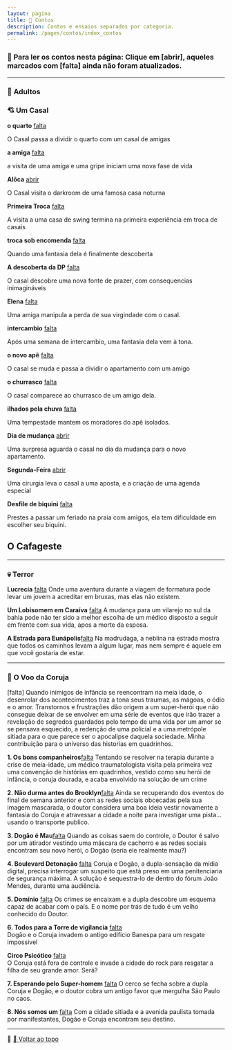 ```yaml
---
layout: pagina
title: 📝 Contos
description: Contos e ensaios separados por categoria.
permalink: /pages/contos/index_contos
---
```


### 📌 **Para ler os contos nesta página:** Clique em [abrir], aqueles marcados com [falta] ainda não foram atualizados.

---

### 🧩 **Adultos**


### 💘 Um Casal

**o quarto** [falta](https://itxesco.github.io/pages/contos/quarto.html)

O Casal passa a dividir o quarto com um casal de amigas

**a amiga**  [falta](https://itxesco.github.io/pages/contos/depila.html)

a visita de uma amiga e uma gripe iniciam uma nova fase de vida

**Alôca**  [abrir](https://itxesco.github.io/pages/contos/adultos/aloca.html)  

O Casal visita o darkroom de uma famosa casa noturna  

**Primeira Troca** [falta](https://itxesco.github.io/pages/contos/enigma1.html)

A visita a uma casa de swing termina na primeira experiência em troca de casais

**troca sob encomenda**  [falta](https://itxesco.github.io/pages/contos/encomenda.html)

Quando uma fantasia dela é finalmente descoberta

**A descoberta da DP**  [falta](https://itxesco.github.io/pages/contos/depe.html)

O casal descobre uma nova fonte de prazer, com consequencias inimagináveis  

**Elena**  [falta](https://itxesco.github.io/pages/contos/elena.html)

Uma amiga manipula a perda de sua virgindade com o casal.

**intercambio** [falta](https://itxesco.github.io/pages/contos/intercambio.html)

Após uma semana de intercambio, uma fantasia dela vem à tona.  

**o novo apê** [falta](https://itxesco.github.io/pages/contos/ape.html)

O casal se muda e passa a dividir o apartamento com um amigo  

**o churrasco** [falta](https://itxesco.github.io/pages/contos/churras.html)

O casal comparece ao churrasco de um amigo dela.    

**ilhados pela chuva** [falta](https://itxesco.github.io/pages/contos/chuva.html)

Uma tempestade mantem os moradores do apê isolados.

**Dia de mudança** [abrir](https://itxesco.github.io/pages/contos/adultos/dia_de_mudanca.html)  

Uma surpresa aguarda o casal no dia da mudança para o novo apartamento.

**Segunda-Feira** [abrir](https://itxesco.github.io/pages/contos/adultos/segundaf.html)  

Uma cirurgia leva o casal a uma aposta, e a criação de uma agenda especial

**Desfile de biquini** [falta](https://itxesco.github.io/pages/contos/desfile.html)

Prestes a passar um feriado na praia com amigos, ela tem dificuldade em escolher seu biquini.   

## O Cafageste  


---

### 💀 **Terror**


**Lucrecia** [falta](https://itxesco.github.io/pages/contos/lucrecia.html)
Onde uma aventura durante a viagem de formatura pode levar um jovem a acreditar em bruxas, mas elas não existem.  

**Um Lobisomem em Caraíva** [falta](https://itxesco.github.io/pages/contos/lobisomem.html)
A mudança para um vilarejo no sul da bahia pode não ter sido a melhor escolha de um médico disposto a seguir em frente com sua vida, apos a morte da esposa.

**A Estrada para Eunápolis**[falta](https://itxesco.github.io/pages/contos/estrada.html)
Na madrudaga, a neblina na estrada mostra que todos os caminhos levam a algum lugar, mas nem sempre é aquele em que você gostaria de estar.

---
### 🦉 **O Voo da Coruja**  

  [falta] Quando inimigos de infância se reencontram na meia idade, o desenrolar dos acontecimentos traz a tona seus traumas, as mágoas, o ódio e o amor. Transtornos e frustrações dão origem a um super-herói que não consegue deixar de se envolver em uma série de eventos que irão trazer  a revelação de segredos guardados pelo tempo de uma vida por um amor se se pensava esquecido, a redenção de uma policial e a uma metrópole sitiada para o que parece ser o apocalipse daquela sociedade. Minha contribuição para o universo das historias em quadrinhos.

  **1. Os bons companheiros**[falta](https://itxesco.github.io/pages/contos/coruja/1_companheiros.html)
  Tentando se resolver na terapia durante a crise de meia-idade, um médico traumatologista visita pela primeira vez uma convenção de histórias em quadrinhos, vestido como seu herói de infância, o coruja dourada, e acaba envolvido na solução de um crime

  **2. Não durma antes do Brooklyn**[falta](https://itxesco.github.io/pages/contos/coruja/2_dontsleeptillbrooklyn.html)
  Ainda se recuperando dos eventos do final de semana anterior e com as redes sociais obcecadas pela sua imagem mascarada,  o doutor considera uma boa ideia vestir novamente a fantasia do Coruja e atravessar a cidade a noite para investigar uma pista... usando o transporte publico.

  **3. Dogão é Mau**[falta](https://itxesco.github.io/pages/contos/coruja/3_dogaoehmau.html)
  Quando as coisas saem do controle, o Doutor é salvo por um atirador vestindo uma máscara de cachorro e as redes sociais encontram seu novo herói, o Dogão (seria ele realmente mau?)

  **4. Boulevard Detonação** [falta](https://itxesco.github.io/pages/contos/coruja/4_detonationbouleavard.html)
  Coruja e Dogão, a dupla-sensação da mídia digital, precisa interrogar um suspeito que está preso em uma penitenciaria de segurança máxima. A solução é sequestra-lo de dentro do fórum João Mendes, durante uma audiência.  

  **5. Domínio** [falta](https://itxesco.github.io/pages/contos/coruja/5_dominio.html)
  Os crimes se encaixam e a dupla descobre um esquema capaz de acabar com o país. E o nome por trás de tudo é um velho conhecido do Doutor.

  **6. Todos para a Torre de vigilancia** [falta](https://itxesco.github.io/pages/contos/coruja/6_allalongthewatchtower.html)  
  Dogão e o Coruja invadem o antigo edificio Banespa para um resgate impossivel

  **Circo Psicótico** [falta](https://itxesco.github.io/pages/contos/coruja/6_psychocircus.html)  
  O Coruja está fora de controle e invade a cidade do rock para resgatar a filha de seu grande amor. Será?

  **7. Esperando pelo Super-homem** [falta](https://itxesco.github.io/pages/contos/coruja/7_weareone.html)
  O cerco se fecha sobre a dupla Coruja e Dogão, e o doutor cobra um antigo favor que mergulha São Paulo no caos.  

  **8. Nós somos um** [falta](https://itxesco.github.io/pages/contos/coruja/7_weareone.html)
  Com a cidade sitiada e a avenida paulista tomada por manifestantes, Dogão e Coruja encontram seu destino.

---

📌 [🔼 Voltar ao topo](#top)
